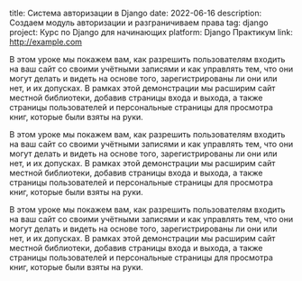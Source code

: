 ﻿title: Система авторизации в Django 
date: 2022-06-16
description: Создаем модуль авторизации и разграничиваем права
tag: django
project: Курс по Django для начинающих
platform: Django Практикум
link: http://example.com


В этом уроке мы покажем вам, как разрешить пользователям входить на ваш сайт со своими учётными записями и как управлять тем, что они могут делать и видеть на основе того, зарегистрированы ли они или нет, и их допусках. В рамках этой демонстрации мы расширим сайт местной библиотеки, добавив страницы входа и выхода, а также страницы пользователей и персональные страницы для просмотра книг, которые были взяты на руки.

В этом уроке мы покажем вам, как разрешить пользователям входить на ваш сайт со своими учётными записями и как управлять тем, что они могут делать и видеть на основе того, зарегистрированы ли они или нет, и их допусках. В рамках этой демонстрации мы расширим сайт местной библиотеки, добавив страницы входа и выхода, а также страницы пользователей и персональные страницы для просмотра книг, которые были взяты на руки.

В этом уроке мы покажем вам, как разрешить пользователям входить на ваш сайт со своими учётными записями и как управлять тем, что они могут делать и видеть на основе того, зарегистрированы ли они или нет, и их допусках. В рамках этой демонстрации мы расширим сайт местной библиотеки, добавив страницы входа и выхода, а также страницы пользователей и персональные страницы для просмотра книг, которые были взяты на руки.